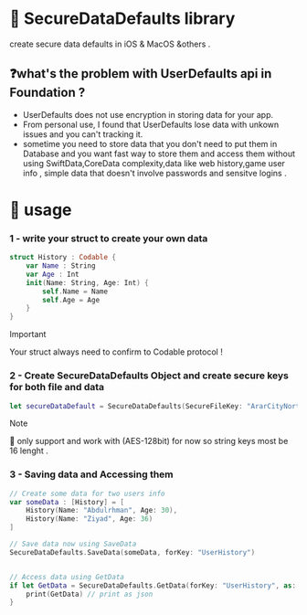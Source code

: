 # 🔐 SecureDataDefaults library
create secure data defaults in iOS & MacOS &others .


## ❓what's the problem with UserDefaults api in Foundation ?
- UserDefaults does not use encryption in storing data for your app.
- From personal use, I found that UserDefaults lose data with unkown issues and you can't tracking it.
- sometime you need to store data that you don't need to put them in Database and you want fast way to store them and access them without using SwiftData,CoreData complexity,data like web history,game user info , simple data that doesn't involve passwords and sensitve logins .




# 🎯 usage 
### 1 - write your struct to create your own data 
```swift
struct History : Codable {
    var Name : String
    var Age : Int
    init(Name: String, Age: Int) {
        self.Name = Name
        self.Age = Age
    }
}
```
> [!IMPORTANT]
> Your struct always need to confirm to Codable protocol !


### 2 - Create SecureDataDefaults Object and create secure keys for both file and data
```swift
let secureDataDefault = SecureDataDefaults(SecureFileKey: "ArarCityNorthBor", DataKey: "_DataDefaultArar")
```
> [!NOTE]
> 🔑 only support and work with (AES-128bit) for now 
>  so string keys most be 16 lenght .



### 3 - Saving data and Accessing them
```swift
// Create some data for two users info 
var someData : [History] = [
    History(Name: "Abdulrhman", Age: 30),
    History(Name: "Ziyad", Age: 36)
]

// Save data now using SaveData
SecureDataDefaults.SaveData(someData, forKey: "UserHistory")


// Access data using GetData
if let GetData = SecureDataDefaults.GetData(forKey: "UserHistory", as: [History].self) {
    print(GetData) // print as json 
}
```

